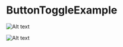 # ButtonToggleExample

![Alt text](images/ConditionalCommandButton?raw=true "Conditional Command Button")

![Alt text](images/ConditionalCommandButton?raw=true "Conditional Command Output")
